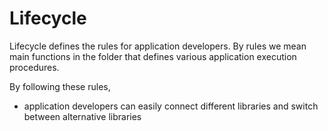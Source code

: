 # Lifecycle

Lifecycle defines the rules for application developers. 
By rules we mean main functions in the folder that defines various application execution procedures.

By following these rules,
- application developers can easily connect different libraries and switch between alternative libraries 